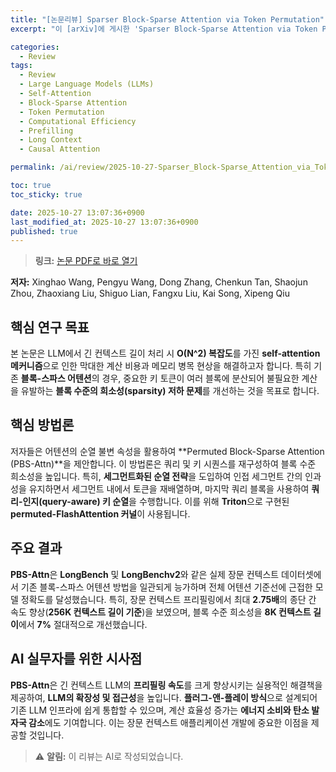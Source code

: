 ```yaml
---
title: "[논문리뷰] Sparser Block-Sparse Attention via Token Permutation"
excerpt: "이 [arXiv]에 게시한 'Sparser Block-Sparse Attention via Token Permutation' 논문에 대한 자세한 리뷰입니다."

categories:
  - Review
tags:
  - Review
  - Large Language Models (LLMs)
  - Self-Attention
  - Block-Sparse Attention
  - Token Permutation
  - Computational Efficiency
  - Prefilling
  - Long Context
  - Causal Attention

permalink: /ai/review/2025-10-27-Sparser_Block-Sparse_Attention_via_Token_Permutation/

toc: true
toc_sticky: true

date: 2025-10-27 13:07:36+0900
last_modified_at: 2025-10-27 13:07:36+0900
published: true
---
```

> **링크:** [논문 PDF로 바로 열기](https://arxiv.org/abs/2510.21270)

**저자:** Xinghao Wang, Pengyu Wang, Dong Zhang, Chenkun Tan, Shaojun Zhou, Zhaoxiang Liu, Shiguo Lian, Fangxu Liu, Kai Song, Xipeng Qiu



## 핵심 연구 목표
본 논문은 LLM에서 긴 컨텍스트 길이 처리 시 **O(N^2) 복잡도**를 가진 **self-attention 메커니즘**으로 인한 막대한 계산 비용과 메모리 병목 현상을 해결하고자 합니다. 특히 기존 **블록-스파스 어텐션**의 경우, 중요한 키 토큰이 여러 블록에 분산되어 불필요한 계산을 유발하는 **블록 수준의 희소성(sparsity) 저하 문제**를 개선하는 것을 목표로 합니다.

## 핵심 방법론
저자들은 어텐션의 순열 불변 속성을 활용하여 **Permuted Block-Sparse Attention (PBS-Attn)**을 제안합니다. 이 방법론은 쿼리 및 키 시퀀스를 재구성하여 블록 수준 희소성을 높입니다. 특히, **세그먼트화된 순열 전략**을 도입하여 인접 세그먼트 간의 인과성을 유지하면서 세그먼트 내에서 토큰을 재배열하며, 마지막 쿼리 블록을 사용하여 **쿼리-인지(query-aware) 키 순열**을 수행합니다. 이를 위해 **Triton**으로 구현된 **permuted-FlashAttention 커널**이 사용됩니다.

## 주요 결과
**PBS-Attn**은 **LongBench** 및 **LongBenchv2**와 같은 실제 장문 컨텍스트 데이터셋에서 기존 블록-스파스 어텐션 방법을 일관되게 능가하며 전체 어텐션 기준선에 근접한 모델 정확도를 달성했습니다. 특히, 장문 컨텍스트 프리필링에서 최대 **2.75배**의 종단 간 속도 향상(**256K 컨텍스트 길이 기준**)을 보였으며, 블록 수준 희소성을 **8K 컨텍스트 길이**에서 **7%** 절대적으로 개선했습니다.

## AI 실무자를 위한 시사점
**PBS-Attn**은 긴 컨텍스트 LLM의 **프리필링 속도**를 크게 향상시키는 실용적인 해결책을 제공하여, **LLM의 확장성 및 접근성**을 높입니다. **플러그-앤-플레이 방식**으로 설계되어 기존 LLM 인프라에 쉽게 통합할 수 있으며, 계산 효율성 증가는 **에너지 소비와 탄소 발자국 감소**에도 기여합니다. 이는 장문 컨텍스트 애플리케이션 개발에 중요한 이점을 제공할 것입니다.

> ⚠️ **알림:** 이 리뷰는 AI로 작성되었습니다.